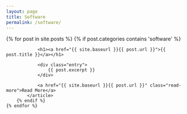 ```yaml
---
layout: page
title: Software
permalink: /software/
---
```


<div class="posts">
	{% for post in site.posts %}
		{% if post.categories contains 'software' %}
			<article class="post">

				<h1><a href="{{ site.baseurl }}{{ post.url }}">{{ post.title }}</a></h1>

				<div class="entry">
					{{ post.excerpt }}
				</div>

				<a href="{{ site.baseurl }}{{ post.url }}" class="read-more">Read More</a>
			</article>
		{% endif %}
	{% endfor %}
</div>
